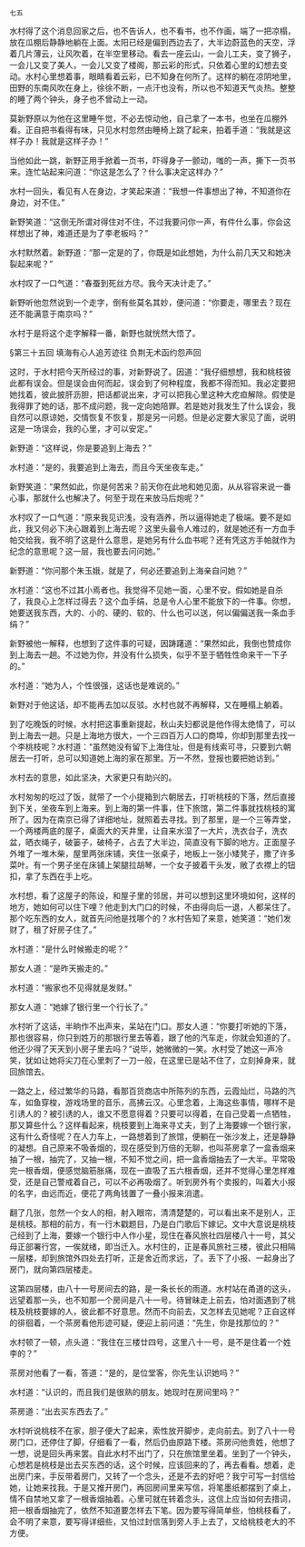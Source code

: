     七五 

   水村得了这个消息回家之后，也不告诉人，也不看书，也不作画，端了一把凉榻，放在瓜棚后静静地躺在上面。太阳已经是偏到西边去了，大半边蔚蓝色的天空，浮着几片薄云，让风吹着，在半空里移动。看去一座云山，一会儿工夫，变了狮子，一会儿又变了美人，一会儿又变了楼阁，那云彩的形式，只依着心里的幻想去变动。水村心里想着事，眼睛看着云彩，已不知身在何所了。这样的躺在凉阴地里，田野的东南风吹在身上，徐徐不断，一点汗也没有，所以也不知道天气炎热。整整的睡了两个钟头，身子也不曾动上一动。

   莫新野原以为他在这里睡午觉，不必去惊动他，自己拿了一本书，也坐在瓜棚外看。正自把书看得有味，只见水村忽然由睡椅上跳了起来，拍着手道：“我就是这样子办！我就是这样子办！”

   当他如此一跳，新野正用手掀着一页书，吓得身子一颤动，嗤的一声，撕下一页书来。连忙站起来问道：“你这是怎么了？什么事决定这样办？”

   水村一回头，看见有人在身边，才笑起来道：“我想一件事想出了神，不知道你在身边，对不住。”

   新野笑道：“这倒无所谓对得住对不住，不过我要问你一声，有件什么事，你会这样想出了神，难道还是为了李老板吗？”

   水村默然着。新野道：“那一定是的了，你既是如此想她，为什么前几天又和她决裂起来呢？”

   水村叹了一口气道：“春蚕到死丝方尽。我今天决计走了。”

   新野听他忽然说到一个走字，倒有些莫名其妙，便问道：“你要走，哪里去？现在还不能满意于南京吗？”

   水村于是将这个走字解释一番，新野也就恍然大悟了。

   §第三十五回 填海有心人追芳迹往 负荆无术函约怨声回

   这时，于水村把今天所经过的事，对新野说了。因道：“我仔细想想，我和桃枝彼此都有误会。但是误会由何而起，误会到了何种程度，我都不得而知。我必定要把她找着，彼此披肝沥胆，把话都说出来，才可以把我心里这种大疙疸解除。假使是我得罪了她的话，那不成问题，我一定向她陪罪。若是她对我发生了什么误会，我自然可以原谅她，交情恢复不恢复，那是另一问题。但是必定要大家见了面，说明这是一场误会，我的心里，才可以安定。”

   新野道：“这样说，你是要追到上海去？”

   水村道：“是的，我要追到上海去，而且今天坐夜车走。”

   新野笑道：“果然如此，你是何苦来？前天你在此地和她见面，从从容容来说一番心事，那就什么也解决了。何至于现在来放马后炮呢？”

   水村叹了一口气道：“原来我见识浅，没有涵养，所以逼得她走了极端。要不是如此，我又何必下决心跟着到上海去呢？这里头最令人难过的，就是她还有一方血手帕交给我，我不明了这是什么意思，是她另有什么血书呢？还有凭这方手帕就作为纪念的意思呢？这一层，我也要去问问她。”

   新野道：“你问那个朱玉娥，就是了，何必还要追到上海亲自问她？”

   水村道：“这也不过其小焉者也。我觉得不见她一面，心里不安。假如她是自杀了，我良心上怎样过得去？这个血手绢，总是令人心里不能放下的一件事。你想，她要送我东西，大的、小的、硬的、软的、什么也可以送，何以偏偏送我一条血手绢？”

   新野被他一解释，也想到了这件事的可疑，因踌躇道：“果然如此，我倒也赞成你到上海去一趟。不过她为你，并没有什么损失，似乎不至于牺牲性命来干一下子的。”

   水村道：“她为人，个性很强，这话也是难说的。”

   新野对于他这话，却不能再去加以反驳。水村也就不再解释，又在睡榻上躺着。

   到了吃晚饭的时候，水村把这事重新提起，秋山夫妇都说是他作得太绝情了，可以到上海去一趟。只是上海地方很大，一个三四百万人口的商埠，你却到那里去找一个李桃枝呢？水村道：“虽然她没有留下上海住址，但是有线索可寻，只要到六朝居去一打听，总可以知道她上海的家在那里。万一不然，登报也要把她访到。”

   水村去的意思，如此坚决，大家更只有助兴的。

   水村匆匆的吃过了饭，就带了一个小提箱到六朝居去，打听桃枝的下落，然后直接到下关，坐夜车到上海来。到上海的第一件事，住下旅馆，第二件事就找桃枝的寓所了。因为在南京已得了详细地址，就照着去寻找。到了那里，是一个三等弄堂，一个两楼两底的屋子，桌面大的天井里，让自来水湿了一大片，洗衣台子，洗衣盆，晒衣绳子，破篓子，破椅子，占去了大半边，简直没有下脚的地方。正面屋子外堆了一堆木柴，屋里两张床铺，夹住一张桌子，地板上一张小矮凳子，撒了许多菜叶。有一个男子坐在床铺上架腿拉胡琴，一个女子披着干头发，敞了衣襟上的钮扣，拿了东西在手上吃。

   水村想，看了这屋子的陈设，和屋子里的邻居，并可以想到这里环境如何，这样的地方，她如何可以住下哩？他走到大门口的时候，不由得向后一退，人都呆住了。那个吃东西的女人，就首先问他是找哪个的？水村告知了来意，她笑道：“她们发财了，租了好房子住了。”

   水村道：“是什么时候搬走的呢？”

   那女人道：“是昨天搬走的。”

   水村道：“搬家也不见得就是发财。”

   那女人道：“她嫁了银行里一个行长了。”

   水村听了这话，半晌作不出声来，呆站在门口。那女人道：“你要打听她的下落，那也很容易，你只到姓万的那银行里去等着，跟了他的汽车走，你就会知道的了。他还少得了天天到小房子里去吗？”说毕，她微微的一笑。水村受了她这一声冷笑，犹如让她将尖刀在心里刺了一刀一般，在这里已是站不住了，立刻掉身来，就回旅馆去。

   一路之上，经过繁华的马路，看那百货商店中所陈列的东西，云霞灿烂，马路的汽车，如鱼穿梭，游戏场里的音乐，高拂云汉。心里念着，上海这些事情，哪样不是引诱人的？被引诱的人，谁又不愿意得着？只要可以得着，在自己受着一点牺牲，那又算些什么？这样看起来，桃枝要到上海来寻丈夫，到了上海要嫁一个银行家，这有什么奇怪呢？在人力车上，一路想着到了旅馆，便躺在一张沙发上，还是静静的凝想。自己原来不吸香烟的，现在感受到万倍的无聊，也叫茶房拿了一盒香烟来抽了一根，抽完了，又抽一根，不知不觉之间，把一盒香烟抽去了一大半。平常吸完一根香烟，便感觉脑筋胀痛，现在一直吸了五六根香烟，还并不觉得心里怎样难受，还是自己警戒着自己，可以不必再吸烟了。听到房外有个卖报的，叫着大小报的名字，由远而近，便花了两角钱置了一叠小报来消遣。

   翻了几张，忽然一个女人的相，射入眼帘，清清楚楚的，可以看出来不是别人，正是桃枝。那相的前方，有一行木戳题目，乃是白门歌后下嫁记。文中大意说是桃枝己经到了上海，要嫁一个银行中人作小星，现住在春风旅社四层楼八十一号，其父母正部署行宫，一俟就绪，即当迁入。水村住的，正是春风旅社三楼，彼此只相隔一层楼，却到旅馆外四处去打听，正是舍近而求远，了。丢下了小报、一起身出了房门，就向第四层楼走。

   这第四层楼，由八十一号房间去的路，是一条长长的雨道。水村站在甬道的这头，远望着那一头，也不知那一个房间是八十一号。待冒昧走上前去，怕对面遇到了桃枝及桃枝要嫁的人，彼此都不好意思。然而不向前去，又怎样去见她呢？正自这样的徘徊着，一个茶房看他形迹可疑，便迎上前问道：“先生，你是找那位的？”

   水村顿了一顿，点头道：“我住在三楼廿四号，这里八十一号，是不是住着一个姓李的？”

   茶房对他看了一看，答道：“是的，是位堂客，你先生认识她吗？”

   水村道：“认识的，而且我们是很熟的朋友。她现时在房间里吗？”

   茶房道：“出去买东西去了。”

   水村听说桃枝不在家，胆子便大了起来，索性放开脚步，走向前去。到了八十一号房门口，还停住了脚，仔细看了一看，然后仍由原路下楼。茶房问他贵姓，他想了一想，说是回头再来罢。自此水村不出门了，只在旅馆里坐着。坐到了一个钟头，心想若是桃枝是出去买东西的话，这个时候，应该回来的了，再去看看。想着，走出房门来，手反带着房门，又转了一个念头，还是不去的好吧？我宁可写一封信给她，让她来找我。于是又推开房门，再回房间里来写信，将笔墨纸都摆到了桌上，情不自禁地又拿了一根香烟抽着。心里可就在转着念头，这信上应当如何去措词，把一根香烟抽完了，依然不知道要怎样去下笔。因为要写得简单些，怕桃枝看了，会不明了来意，要写得详细些，又怕过封信落到旁人手上去了，又给桃枝老大的不方便。

